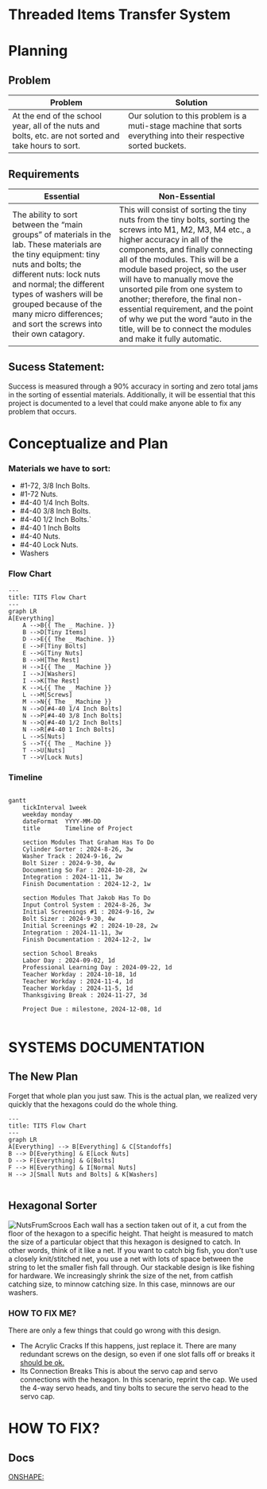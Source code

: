 # Threaded Items Transfer System
# Planning
## Problem

| Problem | Solution |
| - | - |
| At the end of the school year, all of the nuts and bolts, etc. are not sorted and take hours to sort. | Our solution to this problem is a muti-stage machine that sorts everything into their respective sorted buckets. |

## Requirements 

| Essential | Non-Essential |
| - | - |
| The ability to sort between the “main groups” of materials in the lab. These materials are the tiny equipment: tiny nuts and bolts; the different nuts: lock nuts and normal; the different types of washers will be grouped because of the many micro differences; and sort the screws into their own catagory. | This will consist of sorting the tiny nuts from the tiny bolts, sorting the screws into M1, M2, M3, M4 etc., a higher accuracy in all of the components, and finally connecting all of the modules. This will be a module based project, so the user will have to manually move the unsorted pile from one system to another; therefore, the final non-essential requirement, and the point of why we put the word “auto in the title, will be to connect the modules and make it fully automatic. |

## Sucess Statement:
Success is measured through a 90% accuracy in sorting and zero total jams in the sorting of essential materials. Additionally, it will be essential that this project is documented to a level that could make anyone able to fix any problem that occurs.

# Conceptualize and Plan

### Materials we have to sort:
* #1-72, 3/8 Inch Bolts.
* #1-72 Nuts.
* #4-40 1/4 Inch Bolts.
* #4-40 3/8 Inch Bolts.
* #4-40 1/2 Inch Bolts.`
* #4-40 1 Inch Bolts
* #4-40 Nuts.
* #4-40 Lock Nuts.
* Washers

### Flow Chart

```mermaid
---
title: TITS Flow Chart
---
graph LR
A[Everything]
    A -->B{{ The _ Machine. }}
    B -->D[Tiny Items]
    D -->E{{ The _ Machine. }}
    E -->F[Tiny Bolts]
    E -->G[Tiny Nuts]
    B -->H[The Rest]
    H -->I{{ The _ Machine }}
    I -->J[Washers]
    I -->K[The Rest]
    K -->L{{ The _ Machine }}
    L -->M[Screws]
    M -->N{{ The _ Machine }}
    N -->O[#4-40 1/4 Inch Bolts]
    N -->P[#4-40 3/8 Inch Bolts]
    N -->Q[#4-40 1/2 Inch Bolts]
    N -->R[#4-40 1 Inch Bolts]
    L -->S[Nuts]
    S -->T{{ The _ Machine }}
    T -->U[Nuts]
    T -->V[Lock Nuts]
```

### Timeline

```mermaid

gantt
    tickInterval 1week
    weekday monday
    dateFormat  YYYY-MM-DD
    title       Timeline of Project

    section Modules That Graham Has To Do
    Cylinder Sorter : 2024-8-26, 3w
    Washer Track : 2024-9-16, 2w
    Bolt Sizer : 2024-9-30, 4w
    Documenting So Far : 2024-10-28, 2w
    Integration : 2024-11-11, 3w
    Finish Documentation : 2024-12-2, 1w

    section Modules That Jakob Has To Do
    Input Control System : 2024-8-26, 3w
    Initial Screenings #1 : 2024-9-16, 2w
    Bolt Sizer : 2024-9-30, 4w
    Initial Screenings #2 : 2024-10-28, 2w
    Integration : 2024-11-11, 3w
    Finish Documentation : 2024-12-2, 1w

    section School Breaks 
    Labor Day : 2024-09-02, 1d
    Professional Learning Day : 2024-09-22, 1d
    Teacher Workday : 2024-10-18, 1d
    Teacher Workday : 2024-11-4, 1d
    Teacher Workday : 2024-11-5, 1d
    Thanksgiving Break : 2024-11-27, 3d

    Project Due : milestone, 2024-12-08, 1d
    
```

# SYSTEMS DOCUMENTATION
## The New Plan
Forget that whole plan you just saw. This is the actual plan, we realized very quickly that the hexagons could do the whole thing.
```mermaid
---
title: TITS Flow Chart
---
graph LR
A[Everything] --> B[Everything] & C[Standoffs]
B --> D[Everything] & E[Lock Nuts]
D --> F[Everything] & G[Bolts]
F --> H[Everything] & I[Normal Nuts]
H --> J[Small Nuts and Bolts] & K[Washers]


```
## Hexagonal Sorter
![NutsFrumScroos](https://github.com/user-attachments/assets/577fb2f7-2d89-4c10-be38-7b475fd13abc)
Each wall has a section taken out of it, a cut from the floor of the hexagon to a specific height. That height is measured to match the size of a particular object that this hexagon is designed to catch. In other words, think of it like a net. If you want to catch big fish, you don't use a closely knit/stitched net, you use a net with lots of space between the string to let the smaller fish fall through. Our stackable design is like fishing for hardware. We increasingly shrink the size of the net, from catfish catching size, to minnow catching size. In this case, minnows are our washers.

### HOW TO FIX ME?
There are only a few things that could go wrong with this design.
* The Acrylic Cracks
If this happens, just replace it. There are many redundant screws on the design, so even if one slot falls off or breaks it [should be ok.](#Docs)
* Its Connection Breaks
This is about the servo cap and servo connections with the hexagon. In this scenario, reprint the cap. We used the 4-way servo heads, and tiny bolts to secure the servo head to the servo cap.

# HOW TO FIX?
## Docs
[ONSHAPE:](https://cvilleschools.onshape.com/documents/672aa126c75f0bf0336b9dc3/w/92cd48f3c5af96a529a629e5/e/90918945a4e4bde3b3b8e3b7)
